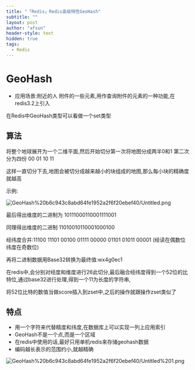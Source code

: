```yaml
---
title: "「Redis」Redis高级特性GeoHash"
subtitle: ""
layout: post
author: "afsun"
header-style: text
hidden: true
tags:
  - Redis
---
```

# GeoHash

- 应用场景:附近的人  附件的一些元素,用作查询附件的元素的一种功能,在redis3.2上引入

在Redis中GeoHash类型可以看做一个set类型

## 算法

将整个地球展开为一个二维平面,然后开始切分第一次将地图分成两半0和1 第二次分为四份 00 01 10 11

这样一直切分下去,地图会被切分成越来越小的块组成的地图,那么每小块的精确度就越高

示例:

![GeoHash%20b6c943c8abd64fe1952a2f6f20ebef40/Untitled.png](http://tuchuansun.oss-cn-hangzhou.aliyuncs.com/typora/202005/11/091600-667095.png)

最后得出维度的二进制为 10111000110001111001

同理得出维度的二进制 11010010110001000100

经纬度合并:11100 11101 00100 01111 00000 01101 01011 00001  (经读在偶数位 纬度在奇数位)

再将二进制数据用Base32转换为最终值:wx4g0ec1

在redis中,会分别对经度和维度进行26此切分,最后融合经纬度得到一个52位的比特位,通过base32进行处理,得到一个11为长度的字符串,

将52位比特的数值当做score插入到zset中,之后的操作就跟操作zset类似了

## 特点

- 用一个字符来代替精度和纬度,在数据库上可以实现一列上应用索引
- GeoHash不是一个点,而是一个区域
- 在redis中使用的话,最好只用单机redis来存储geohash数据
- 编码越长表示的范围约小,就越精确

![GeoHash%20b6c943c8abd64fe1952a2f6f20ebef40/Untitled%201.png](http://tuchuansun.oss-cn-hangzhou.aliyuncs.com/typora/202005/11/091602-805451.png)